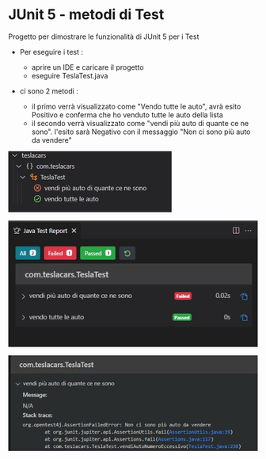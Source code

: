# JUnit 5 - metodi di Test

Progetto per dimostrare le funzionalità di JUnit 5 per i Test 

+ Per eseguire i test :
  - aprire un IDE e caricare il progetto
  - eseguire TeslaTest.java
  
+ ci sono 2 metodi : 
  - il primo verrà visualizzato come "Vendo tutte le auto", avrà esito Positivo e conferma che ho venduto tutte le auto della lista
  - il secondo verrà visualizzato come "vendi più auto di quante ce ne sono". l'esito sarà Negativo con il messaggio "Non ci sono più auto da vendere"

![](/img/percorso.jpg)

![](/img/rapporto.jpg)

![](/img/errore.jpg)



